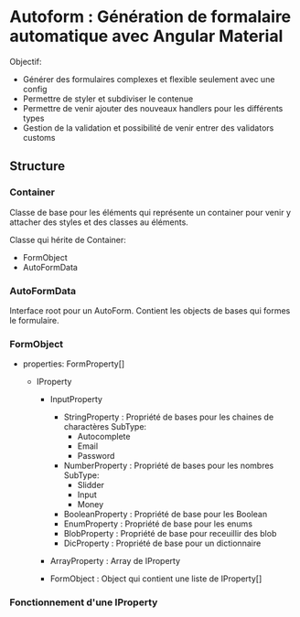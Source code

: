 # Autoform : Génération de formalaire automatique avec Angular Material

Objectif:

- Générer des formulaires complexes et flexible seulement avec une config
- Permettre de styler et subdiviser le contenue
- Permettre de venir ajouter des nouveaux handlers pour les différents types
- Gestion de la validation et possibilité de venir entrer des validators customs

## Structure

### Container

Classe de base pour les éléments qui représente un container pour venir y attacher
des styles et des classes au éléments.

Classe qui hérite de Container:

- FormObject
- AutoFormData

### AutoFormData

Interface root pour un AutoForm. Contient les objects de bases qui formes
le formulaire.

### FormObject

- properties: FormProperty[]

  - IProperty

    - InputProperty

      - StringProperty : Propriété de bases pour les chaines de charactères
        SubType:
        - Autocomplete
        - Email
        - Password
      - NumberProperty : Propriété de bases pour les nombres
        SubType:
        - Slidder
        - Input
        - Money
      - BooleanProperty : Propriété de base pour les Boolean
      - EnumProperty : Propriété de base pour les enums
      - BlobProperty : Propriété de base pour receuillir des blob
      - DicProperty : Propriété de base pour un dictionnaire

    - ArrayProperty : Array de IProperty
    - FormObject : Object qui contient une liste de IProperty[]

### Fonctionnement d'une IProperty
